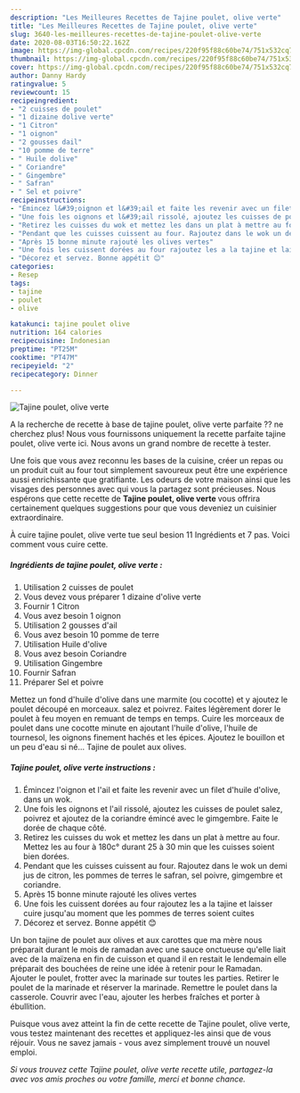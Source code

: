 ```yaml
---
description: "Les Meilleures Recettes de Tajine poulet, olive verte"
title: "Les Meilleures Recettes de Tajine poulet, olive verte"
slug: 3640-les-meilleures-recettes-de-tajine-poulet-olive-verte
date: 2020-08-03T16:50:22.162Z
image: https://img-global.cpcdn.com/recipes/220f95f88c60be74/751x532cq70/tajine-poulet-olive-verte-photo-principale-de-la-recette.jpg
thumbnail: https://img-global.cpcdn.com/recipes/220f95f88c60be74/751x532cq70/tajine-poulet-olive-verte-photo-principale-de-la-recette.jpg
cover: https://img-global.cpcdn.com/recipes/220f95f88c60be74/751x532cq70/tajine-poulet-olive-verte-photo-principale-de-la-recette.jpg
author: Danny Hardy
ratingvalue: 5
reviewcount: 15
recipeingredient:
- "2 cuisses de poulet"
- "1 dizaine dolive verte"
- "1 Citron"
- "1 oignon"
- "2 gousses dail"
- "10 pomme de terre"
- " Huile dolive"
- " Coriandre"
- " Gingembre"
- " Safran"
- " Sel et poivre"
recipeinstructions:
- "Émincez l&#39;oignon et l&#39;ail et faite les revenir avec un filet d&#39;huile d&#39;olive, dans un wok."
- "Une fois les oignons et l&#39;ail rissolé, ajoutez les cuisses de poulet salez, poivrez et ajoutez de la coriandre émincé avec le gimgembre. Faite le dorée de chaque côté."
- "Retirez les cuisses du wok et mettez les dans un plat à mettre au four. Mettez les au four à 180c° durant 25 à 30 min que les cuisses soient bien dorées."
- "Pendant que les cuisses cuissent au four. Rajoutez dans le wok un demi jus de citron, les pommes de terres le safran, sel poivre, gimgembre et coriandre."
- "Après 15 bonne minute rajouté les olives vertes"
- "Une fois les cuissent dorées au four rajoutez les a la tajine et laisser cuire jusqu&#39;au moment que les pommes de terres soient cuites"
- "Décorez et servez. Bonne appétit 😊"
categories:
- Resep
tags:
- tajine
- poulet
- olive

katakunci: tajine poulet olive 
nutrition: 164 calories
recipecuisine: Indonesian
preptime: "PT25M"
cooktime: "PT47M"
recipeyield: "2"
recipecategory: Dinner

---
```



![Tajine poulet, olive verte](https://img-global.cpcdn.com/recipes/220f95f88c60be74/751x532cq70/tajine-poulet-olive-verte-photo-principale-de-la-recette.jpg)

A la recherche de recette à base de tajine poulet, olive verte parfaite ?? ne cherchez plus! Nous vous fournissons uniquement la recette parfaite tajine poulet, olive verte ici. Nous avons un grand nombre de recette à tester.

Une fois que vous avez reconnu les bases de la cuisine, créer un repas ou un produit cuit au four tout simplement savoureux peut être une expérience aussi enrichissante que gratifiante. Les odeurs de votre maison ainsi que les visages des personnes avec qui vous la partagez sont précieuses. Nous espérons que cette recette de <strong> Tajine poulet, olive verte </strong> vous offrira certainement quelques suggestions pour que vous deveniez un cuisinier extraordinaire.

<!--inarticleads1-->

À cuire tajine poulet, olive verte tue seul besion 11 Ingrédients et 7 pas. Voici comment vous cuire cette.

##### Ingrédients de tajine poulet, olive verte :

1. Utilisation 2 cuisses de poulet
1. Vous devez vous préparer 1 dizaine d&#39;olive verte
1. Fournir 1 Citron
1. Vous avez besoin 1 oignon
1. Utilisation 2 gousses d&#39;ail
1. Vous avez besoin 10 pomme de terre
1. Utilisation  Huile d&#39;olive
1. Vous avez besoin  Coriandre
1. Utilisation  Gingembre
1. Fournir  Safran
1. Préparer  Sel et poivre


Mettez un fond d&#39;huile d&#39;olive dans une marmite (ou cocotte) et y ajoutez le poulet découpé en morceaux. salez et poivrez. Faites légèrement dorer le poulet à feu moyen en remuant de temps en temps. Cuire les morceaux de poulet dans une cocotte minute en ajoutant l&#39;huile d&#39;olive, l&#39;huile de tournesol, les oignons finement hachés et les épices. Ajoutez le bouillon et un peu d&#39;eau si né… Tajine de poulet aux olives. 

<!--inarticleads2-->

##### Tajine poulet, olive verte instructions :

1. Émincez l&#39;oignon et l&#39;ail et faite les revenir avec un filet d&#39;huile d&#39;olive, dans un wok.
1. Une fois les oignons et l&#39;ail rissolé, ajoutez les cuisses de poulet salez, poivrez et ajoutez de la coriandre émincé avec le gimgembre. Faite le dorée de chaque côté.
1. Retirez les cuisses du wok et mettez les dans un plat à mettre au four. Mettez les au four à 180c° durant 25 à 30 min que les cuisses soient bien dorées.
1. Pendant que les cuisses cuissent au four. Rajoutez dans le wok un demi jus de citron, les pommes de terres le safran, sel poivre, gimgembre et coriandre.
1. Après 15 bonne minute rajouté les olives vertes
1. Une fois les cuissent dorées au four rajoutez les a la tajine et laisser cuire jusqu&#39;au moment que les pommes de terres soient cuites
1. Décorez et servez. Bonne appétit 😊


Un bon tajine de poulet aux olives et aux carottes que ma mère nous préparait durant le mois de ramadan avec une sauce onctueuse qu&#39;elle liait avec de la maïzena en fin de cuisson et quand il en restait le lendemain elle préparait des bouchées de reine une idée à retenir pour le Ramadan. Ajouter le poulet, frotter avec la marinade sur toutes les parties. Retirer le poulet de la marinade et réserver la marinade. Remettre le poulet dans la casserole. Couvrir avec l&#39;eau, ajouter les herbes fraîches et porter à ébullition. 

<!--inarticleads1-->

<p>
Puisque vous avez atteint la fin de cette recette de Tajine poulet, olive verte, vous testez maintenant des recettes et appliquez-les ainsi que de vous réjouir. Vous ne savez jamais - vous avez simplement trouvé un nouvel emploi.
</p>

<p>
<i>Si vous trouvez cette Tajine poulet, olive verte recette utile, partagez-la avec vos amis proches ou votre famille, merci et bonne chance.</i>
</p>
